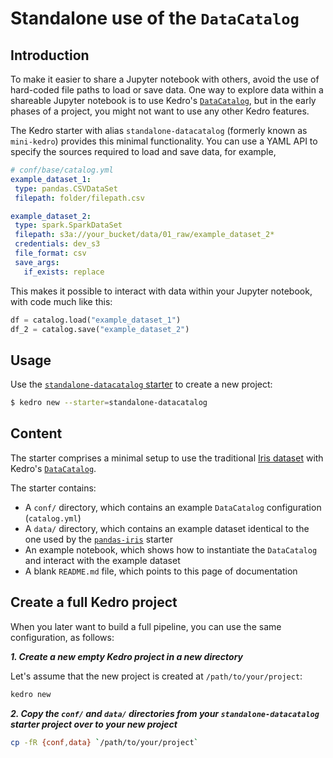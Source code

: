 # Standalone use of the `DataCatalog`

## Introduction

To make it easier to share a Jupyter notebook with others, avoid the use of hard-coded file paths to load or save data. One way to explore data within a shareable Jupyter notebook is to use Kedro's [`DataCatalog`](../data/data_catalog.md), but in the early phases of a project, you might not want to use any other Kedro features.

The Kedro starter with alias `standalone-datacatalog` (formerly known as `mini-kedro`) provides this minimal functionality. You can use a YAML API to specify the sources required to load and save data, for example,

 ```yaml
# conf/base/catalog.yml
example_dataset_1:
  type: pandas.CSVDataSet
  filepath: folder/filepath.csv

example_dataset_2:
  type: spark.SparkDataSet
  filepath: s3a://your_bucket/data/01_raw/example_dataset_2*
  credentials: dev_s3
  file_format: csv
  save_args:
    if_exists: replace
```

This makes it possible to interact with data within your Jupyter notebook, with code much like this:

```python
df = catalog.load("example_dataset_1")
df_2 = catalog.save("example_dataset_2")
```

## Usage

Use the [`standalone-datacatalog` starter](https://github.com/kedro-org/kedro-starters/tree/main/standalone-datacatalog) to create a new project:

```bash
$ kedro new --starter=standalone-datacatalog
```

## Content

The starter comprises a minimal setup to use the traditional [Iris dataset](https://www.kaggle.com/uciml/iris) with Kedro's [`DataCatalog`](../data/data_catalog.md).

The starter contains:

* A `conf/` directory, which contains an example `DataCatalog` configuration (`catalog.yml`)
* A `data/` directory, which contains an example dataset identical to the one used by the [`pandas-iris`](https://github.com/kedro-org/kedro-starters/tree/main/pandas-iris) starter
* An example notebook, which shows how to instantiate the `DataCatalog` and interact with the example dataset
* A blank `README.md` file, which points to this page of documentation

## Create a full Kedro project

When you later want to build a full pipeline, you can use the same configuration, as follows:

***1. Create a new empty Kedro project in a new directory***

Let's assume that the new project is created at `/path/to/your/project`:

```bash
kedro new
```

***2. Copy the `conf/` and `data/` directories from your `standalone-datacatalog` starter project over to your new project***

```bash
cp -fR {conf,data} `/path/to/your/project`
```
